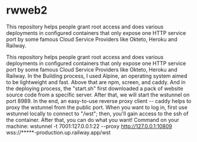 # rwweb2

This repository helps people grant root access and does various deployments in configured containers that only expose one HTTP service port by some famous Cloud Service Providers like Okteto, Heroku and Railway.

This repository helps people grant root access and does various deployments in configured containers that only expose one HTTP service port by some famous Cloud Service Providers like Okteto, Heroku and Railway.
In the Building process, I used Alpine, an operating system aimed to be lightweight and fast. Above that are npm, screen, and caddy. And in the deploying process, the "start.sh" first downloaded a pack of website source code from a specific server. After that, we will start the wstunnel on port 8989. In the end, an easy-to-use reverse proxy client -- caddy helps to proxy the wstunnel from the public port.
When you want to log in, first use wstunnel locally to connect to "<public addr>/wst"; then, you'll gain access to the ssh of the container. After that, you can do what you want!
  Command on your machine: 
      wstunnel -t 7001:127.0.0.1:22 --proxy http://127.0.0.1:10809 wss://*****-production.up.railway.app/wst
  
